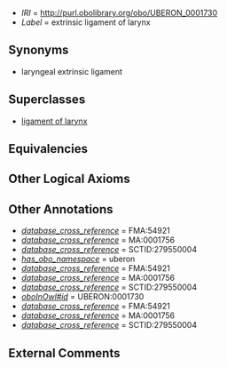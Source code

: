  * *IRI* = http://purl.obolibrary.org/obo/UBERON_0001730
 * *Label* = extrinsic ligament of larynx

## Synonyms

 * laryngeal extrinsic ligament

## Superclasses

 * [ligament of larynx](../../UBERON/43/UBERON_0001743.md)

## Equivalencies


## Other Logical Axioms


## Other Annotations

 * *[database_cross_reference](../../ef/oboInOwl#hasDbXref.md)* = FMA:54921
 * *[database_cross_reference](../../ef/oboInOwl#hasDbXref.md)* = MA:0001756
 * *[database_cross_reference](../../ef/oboInOwl#hasDbXref.md)* = SCTID:279550004
 * *[has_obo_namespace](../../ce/oboInOwl#hasOBONamespace.md)* = uberon
 * *[database_cross_reference](../../ef/oboInOwl#hasDbXref.md)* = FMA:54921
 * *[database_cross_reference](../../ef/oboInOwl#hasDbXref.md)* = MA:0001756
 * *[database_cross_reference](../../ef/oboInOwl#hasDbXref.md)* = SCTID:279550004
 * *[oboInOwl#id](../../id/oboInOwl#id.md)* = UBERON:0001730
 * *[database_cross_reference](../../ef/oboInOwl#hasDbXref.md)* = FMA:54921
 * *[database_cross_reference](../../ef/oboInOwl#hasDbXref.md)* = MA:0001756
 * *[database_cross_reference](../../ef/oboInOwl#hasDbXref.md)* = SCTID:279550004

## External Comments


